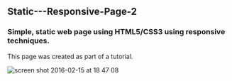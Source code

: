 ## Static---Responsive-Page-2

### Simple, static web page using HTML5/CSS3 using responsive techniques. 
This page was created as part of a tutorial.


![screen shot 2016-02-15 at 18 47 08](https://cloud.githubusercontent.com/assets/10465533/13056267/a464b1de-d414-11e5-9290-793610339ecd.png)
